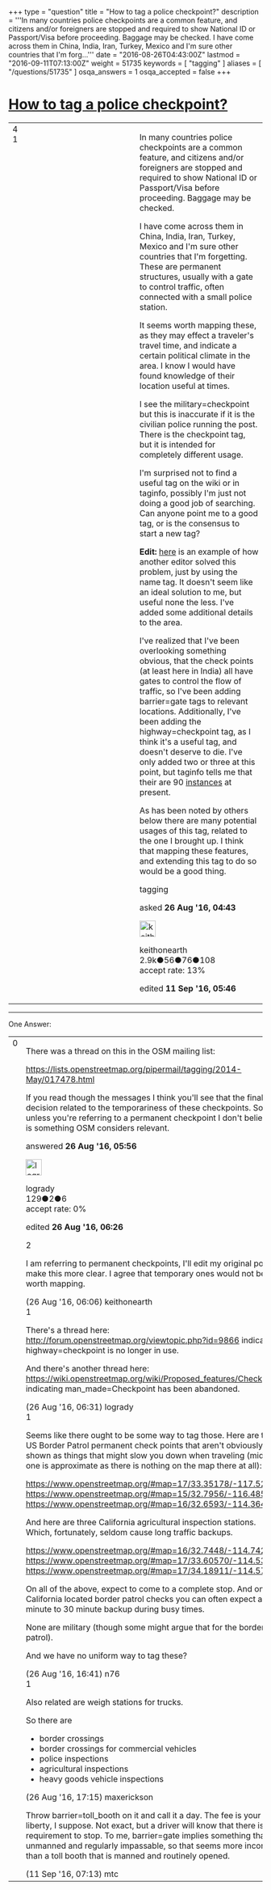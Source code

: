 +++
type = "question"
title = "How to tag a police checkpoint?"
description = '''In many countries police checkpoints are a common feature, and citizens and/or foreigners are stopped and required to show National ID or Passport/Visa before proceeding. Baggage may be checked.  I have come across them in China, India, Iran, Turkey, Mexico and I&#x27;m sure other countries that I&#x27;m forg...'''
date = "2016-08-26T04:43:00Z"
lastmod = "2016-09-11T07:13:00Z"
weight = 51735
keywords = [ "tagging" ]
aliases = [ "/questions/51735" ]
osqa_answers = 1
osqa_accepted = false
+++

<div class="headNormal">

# [How to tag a police checkpoint?](/questions/51735/how-to-tag-a-police-checkpoint)

</div>

<div id="main-body">

<div id="askform">

<table id="question-table" style="width:100%;">
<colgroup>
<col style="width: 50%" />
<col style="width: 50%" />
</colgroup>
<tbody>
<tr>
<td style="width: 30px; vertical-align: top"><div class="vote-buttons">
<span id="post-51735-upvote" class="ajax-command post-vote up" rel="nofollow" title="I like this post (click again to cancel)"> </span>
<div id="post-51735-score" class="post-score" title="current number of votes">
4
</div>
<span id="post-51735-downvote" class="ajax-command post-vote down" rel="nofollow" title="I dont like this post (click again to cancel)"> </span> <span id="favorite-mark" class="ajax-command favorite-mark" rel="nofollow" title="mark/unmark this question as favorite (click again to cancel)"> </span>
<div id="favorite-count" class="favorite-count">
1
</div>
</div></td>
<td><div id="item-right">
<div class="question-body">
<p>In many countries police checkpoints are a common feature, and citizens and/or foreigners are stopped and required to show National ID or Passport/Visa before proceeding. Baggage may be checked.</p>
<p>I have come across them in China, India, Iran, Turkey, Mexico and I'm sure other countries that I'm forgetting. These are permanent structures, usually with a gate to control traffic, often connected with a small police station.</p>
<p>It seems worth mapping these, as they may effect a traveler's travel time, and indicate a certain political climate in the area. I know I would have found knowledge of their location useful at times.</p>
<p>I see the military=checkpoint but this is inaccurate if it is the civilian police running the post. There is the checkpoint tag, but it is intended for completely different usage.</p>
<p>I'm surprised not to find a useful tag on the wiki or in taginfo, possibly I'm just not doing a good job of searching. Can anyone point me to a good tag, or is the consensus to start a new tag?</p>
<p><strong>Edit:</strong> <a href="https://www.openstreetmap.org/node/2418793696">here</a> is an example of how another editor solved this problem, just by using the name tag. It doesn't seem like an ideal solution to me, but useful none the less. I've added some additional details to the area.</p>
<p>I've realized that I've been overlooking something obvious, that the check points (at least here in India) all have gates to control the flow of traffic, so I've been adding barrier=gate tags to relevant locations. Additionally, I've been adding the highway=checkpoint tag, as I think it's a useful tag, and doesn't deserve to die. I've only added two or three at this point, but taginfo tells me that their are 90 <a href="https://taginfo.openstreetmap.org/tags/highway=checkpoint">instances</a> at present.</p>
<p>As has been noted by others below there are many potential usages of this tag, related to the one I brought up. I think that mapping these features, and extending this tag to do so would be a good thing.</p>
</div>
<div id="question-tags" class="tags-container tags">
<span class="post-tag tag-link-tagging" rel="tag" title="see questions tagged &#39;tagging&#39;">tagging</span>
</div>
<div id="question-controls" class="post-controls">
&#10;</div>
<div class="post-update-info-container">
<div class="post-update-info post-update-info-user">
<p>asked <strong>26 Aug '16, 04:43</strong></p>
<img src="https://secure.gravatar.com/avatar/f88a467aa884aeb760041004f62448ee?s=32&amp;d=identicon&amp;r=g" class="gravatar" width="32" height="32" alt="keithonearth&#39;s gravatar image" />
<p><span>keithonearth</span><br />
<span class="score" title="2939 reputation points"><span>2.9k</span></span><span title="56 badges"><span class="badge1">●</span><span class="badgecount">56</span></span><span title="76 badges"><span class="silver">●</span><span class="badgecount">76</span></span><span title="108 badges"><span class="bronze">●</span><span class="badgecount">108</span></span><br />
<span class="accept_rate" title="Rate of the user&#39;s accepted answers">accept rate:</span> <span title="keithonearth has 3 accepted answers">13%</span></p>
</div>
<div class="post-update-info post-update-info-edited">
<p><span> edited <strong>11 Sep '16, 05:46</strong> </span></p>
</div>
</div>
<div id="comments-container-51735" class="comments-container">
&#10;</div>
<div id="comment-tools-51735" class="comment-tools">
&#10;</div>
<div class="clear">
&#10;</div>
<div id="comment-51735-form-container" class="comment-form-container">
&#10;</div>
<div class="clear">
&#10;</div>
</div></td>
</tr>
</tbody>
</table>

------------------------------------------------------------------------

<div class="tabBar">

<span id="sort-top"></span>

<div class="headQuestions">

One Answer:

</div>

</div>

<span id="51736"></span>

<div id="answer-container-51736" class="answer">

<table style="width:100%;">
<colgroup>
<col style="width: 50%" />
<col style="width: 50%" />
</colgroup>
<tbody>
<tr>
<td style="width: 30px; vertical-align: top"><div class="vote-buttons">
<span id="post-51736-upvote" class="ajax-command post-vote up" rel="nofollow" title="I like this post (click again to cancel)"> </span>
<div id="post-51736-score" class="post-score" title="current number of votes">
0
</div>
<span id="post-51736-downvote" class="ajax-command post-vote down" rel="nofollow" title="I dont like this post (click again to cancel)"> </span>
</div></td>
<td><div class="item-right">
<div class="answer-body">
<p>There was a thread on this in the OSM mailing list:</p>
<p><a href="https://lists.openstreetmap.org/pipermail/tagging/2014-May/017478.html">https://lists.openstreetmap.org/pipermail/tagging/2014-May/017478.html</a></p>
<p>If you read though the messages I think you'll see that the final decision related to the temporariness of these checkpoints. So unless you're referring to a permanent checkpoint I don't believe it is something OSM considers relevant.</p>
</div>
<div class="answer-controls post-controls">
&#10;</div>
<div class="post-update-info-container">
<div class="post-update-info post-update-info-user">
<p>answered <strong>26 Aug '16, 05:56</strong></p>
<img src="https://secure.gravatar.com/avatar/70a4ee7b3e41c052165fa1fd01cfe092?s=32&amp;d=identicon&amp;r=g" class="gravatar" width="32" height="32" alt="logrady&#39;s gravatar image" />
<p><span>logrady</span><br />
<span class="score" title="129 reputation points">129</span><span title="2 badges"><span class="silver">●</span><span class="badgecount">2</span></span><span title="6 badges"><span class="bronze">●</span><span class="badgecount">6</span></span><br />
<span class="accept_rate" title="Rate of the user&#39;s accepted answers">accept rate:</span> <span title="logrady has no accepted answers">0%</span></p>
</div>
<div class="post-update-info post-update-info-edited">
<p><span> edited <strong>26 Aug '16, 06:26</strong> </span></p>
</div>
</div>
<div id="comments-container-51736" class="comments-container">
<span id="51737"></span>
<div id="comment-51737" class="comment">
<div id="post-51737-score" class="comment-score">
2
</div>
<div class="comment-text">
<p>I am referring to permanent checkpoints, I'll edit my original post to make this more clear. I agree that temporary ones would not be worth mapping.</p>
</div>
<div id="comment-51737-info" class="comment-info">
<span class="comment-age">(26 Aug '16, 06:06)</span> <span class="comment-user userinfo">keithonearth</span>
</div>
</div>
<span id="51738"></span>
<div id="comment-51738" class="comment">
<div id="post-51738-score" class="comment-score">
1
</div>
<div class="comment-text">
<p>There's a thread here: <a href="http://forum.openstreetmap.org/viewtopic.php?id=9866">http://forum.openstreetmap.org/viewtopic.php?id=9866</a> indicating highway=checkpoint is no longer in use.</p>
<p>And there's another thread here: <a href="https://wiki.openstreetmap.org/wiki/Proposed_features/Checkpoint">https://wiki.openstreetmap.org/wiki/Proposed_features/Checkpoint</a> indicating man_made=Checkpoint has been abandoned.</p>
</div>
<div id="comment-51738-info" class="comment-info">
<span class="comment-age">(26 Aug '16, 06:31)</span> <span class="comment-user userinfo">logrady</span>
</div>
</div>
<span id="51739"></span>
<div id="comment-51739" class="comment">
<div id="post-51739-score" class="comment-score">
1
</div>
<div class="comment-text">
<p>Seems like there ought to be some way to tag those. Here are three US Border Patrol permanent check points that aren't obviously shown as things that might slow you down when traveling (middle one is approximate as there is nothing on the map there at all):</p>
<p><a href="https://www.openstreetmap.org/#map=17/33.35178/-117.52488">https://www.openstreetmap.org/#map=17/33.35178/-117.52488</a> <a href="https://www.openstreetmap.org/#map=15/32.7956/-116.4858">https://www.openstreetmap.org/#map=15/32.7956/-116.4858</a> <a href="https://www.openstreetmap.org/#map=16/32.6593/-114.3643">https://www.openstreetmap.org/#map=16/32.6593/-114.3643</a></p>
<p>And here are three California agricultural inspection stations. Which, fortunately, seldom cause long traffic backups.</p>
<p><a href="https://www.openstreetmap.org/#map=16/32.7448/-114.7427">https://www.openstreetmap.org/#map=16/32.7448/-114.7427</a> <a href="https://www.openstreetmap.org/#map=17/33.60570/-114.53589">https://www.openstreetmap.org/#map=17/33.60570/-114.53589</a> <a href="https://www.openstreetmap.org/#map=17/34.18911/-114.57497">https://www.openstreetmap.org/#map=17/34.18911/-114.57497</a></p>
<p>On all of the above, expect to come to a complete stop. And on the California located border patrol checks you can often expect a 15 minute to 30 minute backup during busy times.</p>
<p>None are military (though some might argue that for the border patrol).</p>
<p>And we have no uniform way to tag these?</p>
</div>
<div id="comment-51739-info" class="comment-info">
<span class="comment-age">(26 Aug '16, 16:41)</span> <span class="comment-user userinfo">n76</span>
</div>
</div>
<span id="51740"></span>
<div id="comment-51740" class="comment">
<div id="post-51740-score" class="comment-score">
1
</div>
<div class="comment-text">
<p>Also related are weigh stations for trucks.</p>
<p>So there are</p>
<ul>
<li>border crossings</li>
<li>border crossings for commercial vehicles</li>
<li>police inspections</li>
<li>agricultural inspections</li>
<li>heavy goods vehicle inspections</li>
</ul>
</div>
<div id="comment-51740-info" class="comment-info">
<span class="comment-age">(26 Aug '16, 17:15)</span> <span class="comment-user userinfo">maxerickson</span>
</div>
</div>
<span id="51983"></span>
<div id="comment-51983" class="comment">
<div id="post-51983-score" class="comment-score">
&#10;</div>
<div class="comment-text">
<p>Throw barrier=toll_booth on it and call it a day. The fee is your liberty, I suppose. Not exact, but a driver will know that there is a requirement to stop. To me, barrier=gate implies something that is unmanned and regularly impassable, so that seems more incorrect than a toll booth that is manned and routinely opened.</p>
</div>
<div id="comment-51983-info" class="comment-info">
<span class="comment-age">(11 Sep '16, 07:13)</span> <span class="comment-user userinfo">mtc</span>
</div>
</div>
</div>
<div id="comment-tools-51736" class="comment-tools">
&#10;</div>
<div class="clear">
&#10;</div>
<div id="comment-51736-form-container" class="comment-form-container">
&#10;</div>
<div class="clear">
&#10;</div>
</div></td>
</tr>
</tbody>
</table>

</div>

<div class="paginator-container-left">

</div>

</div>

</div>

